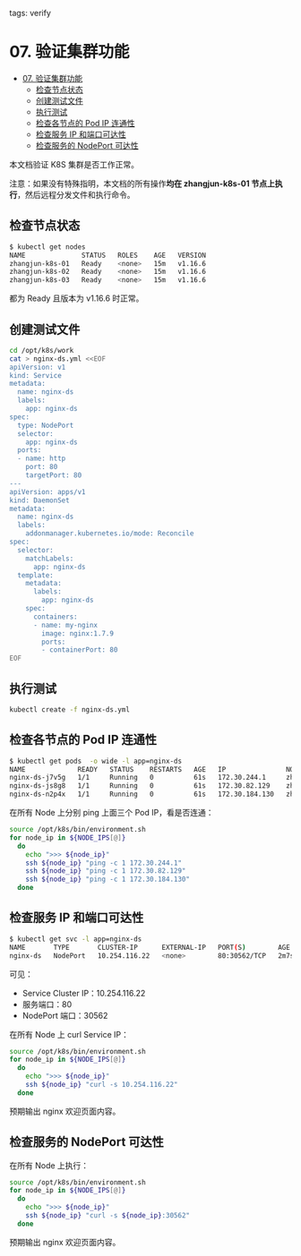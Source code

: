 tags: verify

# 07. 验证集群功能

<!-- TOC -->

- [07. 验证集群功能](#07-验证集群功能)
    - [检查节点状态](#检查节点状态)
    - [创建测试文件](#创建测试文件)
    - [执行测试](#执行测试)
    - [检查各节点的 Pod IP 连通性](#检查各节点的-pod-ip-连通性)
    - [检查服务 IP 和端口可达性](#检查服务-ip-和端口可达性)
    - [检查服务的 NodePort 可达性](#检查服务的-nodeport-可达性)

<!-- /TOC -->

本文档验证 K8S 集群是否工作正常。

注意：如果没有特殊指明，本文档的所有操作**均在 zhangjun-k8s-01 节点上执行**，然后远程分发文件和执行命令。

## 检查节点状态

``` bash
$ kubectl get nodes
NAME              STATUS   ROLES    AGE   VERSION
zhangjun-k8s-01   Ready    <none>   15m   v1.16.6
zhangjun-k8s-02   Ready    <none>   15m   v1.16.6
zhangjun-k8s-03   Ready    <none>   15m   v1.16.6
```

都为 Ready 且版本为 v1.16.6 时正常。

## 创建测试文件

``` bash
cd /opt/k8s/work
cat > nginx-ds.yml <<EOF
apiVersion: v1
kind: Service
metadata:
  name: nginx-ds
  labels:
    app: nginx-ds
spec:
  type: NodePort
  selector:
    app: nginx-ds
  ports:
  - name: http
    port: 80
    targetPort: 80
---
apiVersion: apps/v1
kind: DaemonSet
metadata:
  name: nginx-ds
  labels:
    addonmanager.kubernetes.io/mode: Reconcile
spec:
  selector:
    matchLabels:
      app: nginx-ds
  template:
    metadata:
      labels:
        app: nginx-ds
    spec:
      containers:
      - name: my-nginx
        image: nginx:1.7.9
        ports:
        - containerPort: 80
EOF
```

## 执行测试

``` bash
kubectl create -f nginx-ds.yml
```

## 检查各节点的 Pod IP 连通性

``` bash
$ kubectl get pods  -o wide -l app=nginx-ds
NAME             READY   STATUS    RESTARTS   AGE   IP               NODE              NOMINATED NODE   READINESS GATES
nginx-ds-j7v5g   1/1     Running   0          61s   172.30.244.1     zhangjun-k8s-01   <none>           <none>
nginx-ds-js8g8   1/1     Running   0          61s   172.30.82.129    zhangjun-k8s-02   <none>           <none>
nginx-ds-n2p4x   1/1     Running   0          61s   172.30.184.130   zhangjun-k8s-03   <none>           <none>
```

在所有 Node 上分别 ping 上面三个 Pod IP，看是否连通：

``` bash
source /opt/k8s/bin/environment.sh
for node_ip in ${NODE_IPS[@]}
  do
    echo ">>> ${node_ip}"
    ssh ${node_ip} "ping -c 1 172.30.244.1"
    ssh ${node_ip} "ping -c 1 172.30.82.129"
    ssh ${node_ip} "ping -c 1 172.30.184.130"
  done
```

## 检查服务 IP 和端口可达性

``` bash
$ kubectl get svc -l app=nginx-ds                                                                                                                    
NAME       TYPE       CLUSTER-IP      EXTERNAL-IP   PORT(S)        AGE
nginx-ds   NodePort   10.254.116.22   <none>        80:30562/TCP   2m7s
```

可见：

+ Service Cluster IP：10.254.116.22
+ 服务端口：80
+ NodePort 端口：30562

在所有 Node 上 curl Service IP：

``` bash
source /opt/k8s/bin/environment.sh
for node_ip in ${NODE_IPS[@]}
  do
    echo ">>> ${node_ip}"
    ssh ${node_ip} "curl -s 10.254.116.22"
  done
```

预期输出 nginx 欢迎页面内容。

## 检查服务的 NodePort 可达性

在所有 Node 上执行：

``` bash
source /opt/k8s/bin/environment.sh
for node_ip in ${NODE_IPS[@]}
  do
    echo ">>> ${node_ip}"
    ssh ${node_ip} "curl -s ${node_ip}:30562"
  done
```

预期输出 nginx 欢迎页面内容。